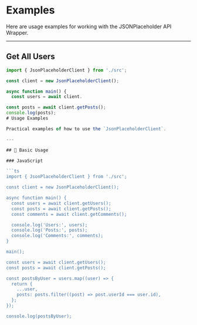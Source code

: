 # Examples

Here are usage examples for working with the JSONPlaceholder API Wrapper.

---

## Get All Users

```ts
import { JsonPlaceholderClient } from './src';

const client = new JsonPlaceholderClient();

async function main() {
  const users = await client.

const posts = await client.getPosts();
console.log(posts);
# Usage Examples

Practical examples of how to use the `JsonPlaceholderClient`.

---

## 🧠 Basic Usage

### JavaScript

```ts
import { JsonPlaceholderClient } from './src';

const client = new JsonPlaceholderClient();

async function main() {
  const users = await client.getUsers();
  const posts = await client.getPosts();
  const comments = await client.getComments();

  console.log('Users:', users);
  console.log('Posts:', posts);
  console.log('Comments:', comments);
}

main();

const users = await client.getUsers();
const posts = await client.getPosts();

const postsByUser = users.map((user) => {
  return {
    ...user,
    posts: posts.filter((post) => post.userId === user.id),
  };
});

console.log(postsByUser);

